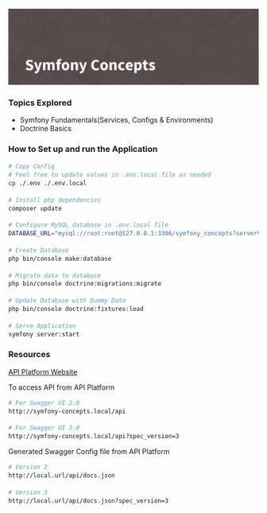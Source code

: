 ![Symfony Concepts](./assets/images/banner.png)

### Topics Explored

* Symfony Fundamentals(Services, Configs & Environments)
* Doctrine Basics

### How to Set up and run the Application
```bash
# Copy Config
# Feel free to update values in .env.local file as needed
cp ./.env ./.env.local

# Install php dependencies
composer update

# Configure MySQL database in .env.local file
DATABASE_URL="mysql://root:root@127.0.0.1:3306/symfony_concepts?serverVersion=5.7"

# Create Database
php bin/console make:database

# Migrate data to database
php bin/console doctrine:migrations:migrate

# Update Database with Dummy Data
php bin/console doctrine:fixtures:load

# Serve Application
symfony server:start
```

### Resources

[API Platform Website](https://api-platform.com/)

To access API from API Platform

```bash
# For Swagger UI 2.0
http://symfony-concepts.local/api

# For Swagger UI 3.0
http://symfony-concepts.local/api?spec_version=3
```

Generated Swagger Config file from API Platform

```bash
# Version 2
http://local.url/api/docs.json

# Version 3
http://local.url/api/docs.json?spec_version=3
```
